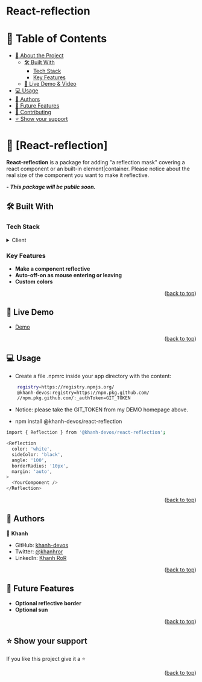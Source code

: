 # React-reflection

<a name="readme-top"></a>

# 📗 Table of Contents

- [📖 About the Project](#about-project)
  - [🛠 Built With](#built-with)
    - [Tech Stack](#tech-stack)
    - [Key Features](#key-features)
  - [🚀 Live Demo & Video](#live-demo)
- [💻 Usage ](#usage)
- [👥 Authors ](#-authors-)
- [🔭 Future Features ](#-future-features-)
- [🤝 Contributing ](#-contributing-)
- [⭐️ Show your support ](#️-show-your-support-)
<!-- - [🙏 Acknowledgments ](#-acknowledgments-) -->
<!-- - [📝 License ](#-license-) -->

# 📖 [React-reflection] <a name="about-project"></a>

**React-reflection** is a package for adding "a reflection mask" covering a react component or an built-in element|container. Please notice about the real size of the component you want to make it reflective.

**- <i>This package will be public soon.</i>**

## 🛠 Built With <a name="built-with"></a>

### Tech Stack <a name="tech-stack"></a>

<details>
  <summary>Client</summary>
  <ul>
    <li><a href="#">React</a></li>
    <li><a href="#">TypeScript</a></li>
  </ul>
</details>

<!-- Features -->

### Key Features <a name="key-features"></a>

- **Make a component reflective**
- **Auto-off-on as mouse entering or leaving**
- **Custom colors**

<p align="right">(<a href="#readme-top">back to top</a>)</p>

<!-- LIVE DEMO -->

## 🚀 Live Demo <a name="live-demo"></a>

- [Demo](https://nextjs-oscar-khanh-git-dev-khanh-devos.vercel.app/portfolio)

<p align="right">(<a href="#readme-top">back to top</a>)</p>

<!-- GETTING STARTED -->

## 💻 Usage <a name="usage"></a>
- Create a file .npmrc inside your app directory with the content:
```sh
    registry=https://registry.npmjs.org/
    @khanh-devos:registry=https://npm.pkg.github.com/
    //npm.pkg.github.com/:_authToken=GIT_TOKEN
```
- Notice: please take the GIT_TOKEN from my DEMO homepage above.

- npm install @khanh-devos/react-reflection
```sh
import { Reflection } from '@khanh-devos/react-reflection';

<Reflection
  color: 'white',
  sideColor: 'black',
  angle: '100',
  borderRadius: '10px',
  margin: 'auto',
>
  <YourComponent />
</Reflection>

```

<p align="right">(<a href="#readme-top">back to top</a>)</p>

<!-- AUTHORS -->

## 👥 Authors <a name="authors"></a>

👤 **Khanh**

- GitHub: [khanh-devos](https://github.com/khanh-devos)
- Twitter: [@khanhror](https://twitter.com/home?lang=en)
- LinkedIn: [Khanh RoR](https://www.linkedin.com/in/khanh-dom/)

<p align="right">(<a href="#readme-top">back to top</a>)</p>

<!-- FUTURE FEATURES -->

## 🔭 Future Features <a name="future-features"></a>

- **Optional reflective border**
- **Optional sun**

<p align="right">(<a href="#readme-top">back to top</a>)</p>

<!-- CONTRIBUTING -->

<!-- ## 🤝 Contributing <a name="contributing"></a>

Contributions, issues, and feature requests are welcome!

Feel free to check the [issues page](https://github.com/khanh-devos/react-reflection/issues).

<p align="right">(<a href="#readme-top">back to top</a>)</p> -->

<!-- SUPPORT -->

## ⭐️ Show your support <a name="support"></a>

If you like this project give it a ⭐️

<p align="right">(<a href="#readme-top">back to top</a>)</p>

<!-- ACKNOWLEDGEMENTS -->
<!-- 
## 🙏 Acknowledgments <a name="acknowledgements"></a>

I would like to thank all contributors.

<p align="right">(<a href="#readme-top">back to top</a>)</p> -->

<!-- LICENSE -->

<!-- ## 📝 License <a name="license"></a>

This project is [MIT](./MIT.md) licensed.

<p align="right">(<a href="#readme-top">back to top</a>)</p>

<a name="readme-top"></a> -->